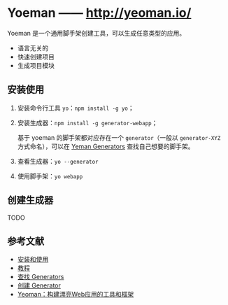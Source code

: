 Yoeman —— http://yeoman.io/
========

Yoeman 是一个通用脚手架创建工具，可以生成任意类型的应用。

- 语言无关的
- 快速创建项目
- 生成项目模块

## 安装使用

1. 安装命令行工具 `yo`：`npm install -g yo`；
2. 安装生成器：`npm install -g generator-webapp`；

    基于 yoeman 的脚手架都对应存在一个 `generator`（一般以 `generator-XYZ` 方式命名），可以在 [Yeman Generators](http://yeoman.io/generators/) 查找自己想要的脚手架。

3. 查看生成器：`yo --generator`
4. 使用脚手架：`yo webapp`

## 创建生成器

TODO

## 参考文献

- [安装和使用](http://yeoman.io/learning/)
- [教程](http://yeoman.io/codelab/index.html)
- [查找 Generators](http://yeoman.io/generators/)
- [创建 Generator](http://yeoman.io/authoring/)
- [Yeoman：构建漂亮Web应用的工具和框架](http://www.infoq.com/cn/news/2012/09/yeoman)

